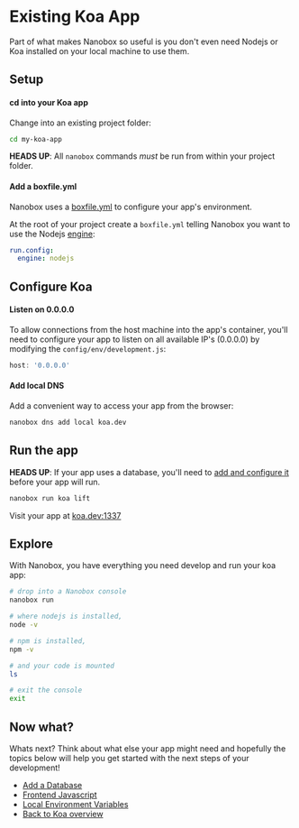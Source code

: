 # Existing Koa App
Part of what makes Nanobox so useful is you don't even need Nodejs or Koa installed on your local machine to use them.

## Setup

#### cd into your Koa app
Change into an existing project folder:

```bash
cd my-koa-app
```

**HEADS UP**: All `nanobox` commands *must* be run from within your project folder.

#### Add a boxfile.yml
Nanobox uses a <a href="https://docs.nanobox.io/boxfile/" target="\_blank">boxfile.yml</a> to configure your app's environment.

At the root of your project create a `boxfile.yml` telling Nanobox you want to use the Nodejs <a href="https://docs.nanobox.io/engines/" target="\_blank">engine</a>:

```yaml
run.config:
  engine: nodejs
```

## Configure Koa

#### Listen on 0.0.0.0
To allow connections from the host machine into the app's container, you'll need to configure your app to listen on all available IP's (0.0.0.0) by modifying the `config/env/development.js`:

```javascript
host: '0.0.0.0'
```

#### Add local DNS
Add a convenient way to access your app from the browser:

```bash
nanobox dns add local koa.dev
```

## Run the app
**HEADS UP**: If your app uses a database, you'll need to [add and configure it](/nodejs/koa/add-a-database) before your app will run.

```bash
nanobox run koa lift
```

Visit your app at <a href="http://koa.dev:1337" target="\_blank">koa.dev:1337</a>

## Explore
With Nanobox, you have everything you need develop and run your koa app:

```bash
# drop into a Nanobox console
nanobox run

# where nodejs is installed,
node -v

# npm is installed,
npm -v

# and your code is mounted
ls

# exit the console
exit
```

## Now what?
Whats next? Think about what else your app might need and hopefully the topics below will help you get started with the next steps of your development!

* [Add a Database](/nodejs/koa/add-a-database)
* [Frontend Javascript](/nodejs/koa/frontend-javascript)
* [Local Environment Variables](/nodejs/koa/local-evars)
* [Back to Koa overview](/nodejs/koa)
